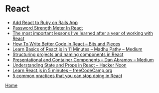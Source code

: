 # React  
- [Add React to Ruby on Rails App][1]
- [Password Strength Meter In React][2]
- [The most important lessons I’ve learned after a year of working with React][3]
- [How To Write Better Code In React – Bits and Pieces][4]
- [Learn Basics of React.js in 11 Minutes – Madhu Pathy – Medium][5]
- [Structuring projects and naming components in React][6]
- [Presentational and Container Components – Dan Abramov – Medium][7]
- [Understanding State and Props in React – Hacker Noon][8]
- [Learn React.js in 5 minutes – freeCodeCamp.org][9]
- [5 common practices that you can stop doing in React][10]

[Home](../../README.md)

[1]:https://blog.botreetechnologies.com/how-to-add-react-js-to-your-ruby-on-rails-app-with-webpacker-330d619d11ec
[2]:https://scotch.io/tutorials/password-strength-meter-in-react
[3]:https://medium.freecodecamp.org/mindset-lessons-from-a-year-with-react-1de862421981
[4]:https://blog.bitsrc.io/how-to-write-better-code-in-react-best-practices-b8ca87d462b0
[5]:https://medium.com/@madhupathy/learn-basics-of-react-js-in-3-minutes-a94cbc6f02c8
[6]:https://hackernoon.com/structuring-projects-and-naming-components-in-react-1261b6e18d76
[7]:https://medium.com/@dan_abramov/smart-and-dumb-components-7ca2f9a7c7d0
[8]:https://hackernoon.com/understanding-state-and-props-in-react-94bc09232b9c
[9]:https://medium.freecodecamp.org/learn-react-js-in-5-minutes-526472d292f4
[10]:https://blog.logrocket.com/5-common-practices-that-you-can-stop-doing-in-react-9e866df5d269
